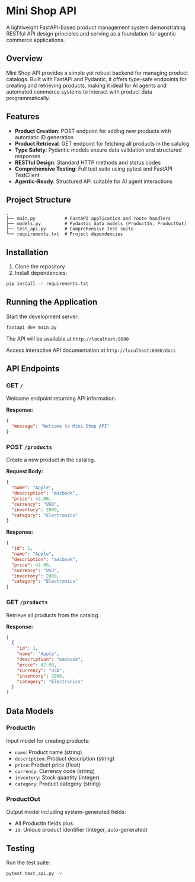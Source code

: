 # Mini Shop API

A lightweight FastAPI-based product management system demonstrating RESTful API design principles and serving as a foundation for agentic commerce applications.

## Overview

Mini Shop API provides a simple yet robust backend for managing product catalogs. Built with FastAPI and Pydantic, it offers type-safe endpoints for creating and retrieving products, making it ideal for AI agents and automated commerce systems to interact with product data programmatically.

## Features

- **Product Creation**: POST endpoint for adding new products with automatic ID generation
- **Product Retrieval**: GET endpoint for fetching all products in the catalog
- **Type Safety**: Pydantic models ensure data validation and structured responses
- **RESTful Design**: Standard HTTP methods and status codes
- **Comprehensive Testing**: Full test suite using pytest and FastAPI TestClient
- **Agentic-Ready**: Structured API suitable for AI agent interactions

## Project Structure

```
.
├── main.py           # FastAPI application and route handlers
├── models.py         # Pydantic data models (ProductIn, ProductOut)
├── test_api.py       # Comprehensive test suite
└── requirements.txt  # Project dependencies
```

## Installation

1. Clone the repository
2. Install dependencies:
```bash
pip install -r requirements.txt
```

## Running the Application

Start the development server:
```bash
fastapi dev main.py
```

The API will be available at `http://localhost:8000`

Access interactive API documentation at `http://localhost:8000/docs`

## API Endpoints

### GET `/`
Welcome endpoint returning API information.

**Response:**
```json
{
  "message": "Welcome to Mini Shop API"
}
```

### POST `/products`
Create a new product in the catalog.

**Request Body:**
```json
{
  "name": "Apple",
  "description": "macbook",
  "price": 42.00,
  "currency": "USD",
  "inventory": 2000,
  "category": "Electronics"
}
```

**Response:**
```json
{
  "id": 1,
  "name": "Apple",
  "description": "macbook",
  "price": 42.00,
  "currency": "USD",
  "inventory": 2000,
  "category": "Electronics"
}
```

### GET `/products`
Retrieve all products from the catalog.

**Response:**
```json
[
  {
    "id": 1,
    "name": "Apple",
    "description": "macbook",
    "price": 42.00,
    "currency": "USD",
    "inventory": 2000,
    "category": "Electronics"
  }
]
```

## Data Models

### ProductIn
Input model for creating products:
- `name`: Product name (string)
- `description`: Product description (string)
- `price`: Product price (float)
- `currency`: Currency code (string)
- `inventory`: Stock quantity (integer)
- `category`: Product category (string)

### ProductOut
Output model including system-generated fields:
- All ProductIn fields plus:
- `id`: Unique product identifier (integer, auto-generated)

## Testing

Run the test suite:
```bash
pytest test_api.py -v
```
